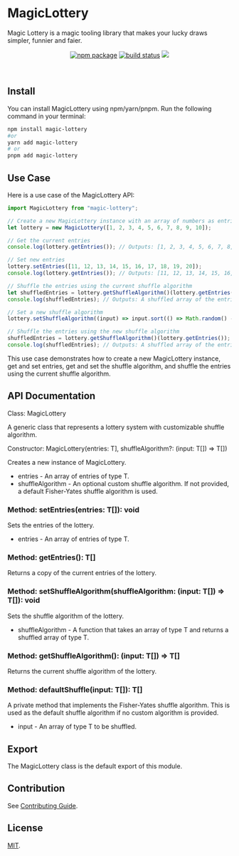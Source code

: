 # MagicLottery

Magic Lottery is a magic tooling library that makes your lucky draws simpler, funnier and faier.

<p align="center">
  <a href="https://npmjs.com/package/magic-lottery"><img src="https://img.shields.io/npm/v/magic-lottery.svg" alt="npm package"></a>
  <a href="https://github.com/logeast/magic-lottery/actions/workflows/ci.yml"><img src="https://github.com/logeast/magic-lottery/actions/workflows/ci.yml/badge.svg?branch=main" alt="build status"></a>
  <a href="https://www.npmjs.com/package/magic-lottery"><img src="https://img.shields.io/npm/v/magic-lottery?color=729B1B&label="></a>
</p>
<br/>

## Install

You can install MagicLottery using npm/yarn/pnpm. Run the following command in your terminal:

```bash
npm install magic-lottery
#or
yarn add magic-lottery
# or
pnpm add magic-lottery
```

## Use Case

Here is a use case of the MagicLottery API:

```javascript
import MagicLottery from "magic-lottery";

// Create a new MagicLottery instance with an array of numbers as entries
let lottery = new MagicLottery([1, 2, 3, 4, 5, 6, 7, 8, 9, 10]);

// Get the current entries
console.log(lottery.getEntries()); // Outputs: [1, 2, 3, 4, 5, 6, 7, 8, 9, 10]

// Set new entries
lottery.setEntries([11, 12, 13, 14, 15, 16, 17, 18, 19, 20]);
console.log(lottery.getEntries()); // Outputs: [11, 12, 13, 14, 15, 16, 17, 18, 19, 20]

// Shuffle the entries using the current shuffle algorithm
let shuffledEntries = lottery.getShuffleAlgorithm()(lottery.getEntries());
console.log(shuffledEntries); // Outputs: A shuffled array of the entries

// Set a new shuffle algorithm
lottery.setShuffleAlgorithm((input) => input.sort(() => Math.random() - 0.5));

// Shuffle the entries using the new shuffle algorithm
shuffledEntries = lottery.getShuffleAlgorithm()(lottery.getEntries());
console.log(shuffledEntries); // Outputs: A shuffled array of the entries using the new shuffle algorithm
```

This use case demonstrates how to create a new MagicLottery instance, get and set entries, get and set the shuffle algorithm, and shuffle the entries using the current shuffle algorithm. 

## API Documentation

Class: MagicLottery<T>

A generic class that represents a lottery system with customizable shuffle algorithm.

Constructor: MagicLottery(entries: T], shuffleAlgorithm?: (input: T[]) => T[])

Creates a new instance of MagicLottery.

- entries - An array of entries of type T.
- shuffleAlgorithm - An optional custom shuffle algorithm. If not provided, a default Fisher-Yates shuffle algorithm is used.

### Method: setEntries(entries: T[]): void

Sets the entries of the lottery.

- entries - An array of entries of type T.

### Method: getEntries(): T[]

Returns a copy of the current entries of the lottery.

### Method: setShuffleAlgorithm(shuffleAlgorithm: (input: T[]) => T[]): void

Sets the shuffle algorithm of the lottery.

- shuffleAlgorithm - A function that takes an array of type T and returns a shuffled array of type T.

### Method: getShuffleAlgorithm(): (input: T[]) => T[]

Returns the current shuffle algorithm of the lottery.

### Method: defaultShuffle(input: T[]): T[]

A private method that implements the Fisher-Yates shuffle algorithm. This is used as the default shuffle algorithm if no custom algorithm is provided.

- input - An array of type T to be shuffled.

## Export

The MagicLottery class is the default export of this module.

## Contribution

See [Contributing Guide](CONTRIBUTING.md).

## License

[MIT](LICENSE).
